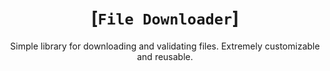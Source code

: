 <div align="center">

# [`File Downloader`]
Simple library for downloading and validating files. Extremely customizable and reusable.

</div>
